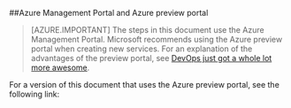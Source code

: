 ##Azure Management Portal and Azure preview portal

> [AZURE.IMPORTANT] The steps in this document use the Azure Management Portal. Microsoft recommends using the Azure preview portal when creating new services. For an explanation of the advantages of the preview portal, see [DevOps just got a whole lot more awesome](https://manage.windowsazure.cn). 

For a version of this document that uses the Azure preview portal, see the following link: